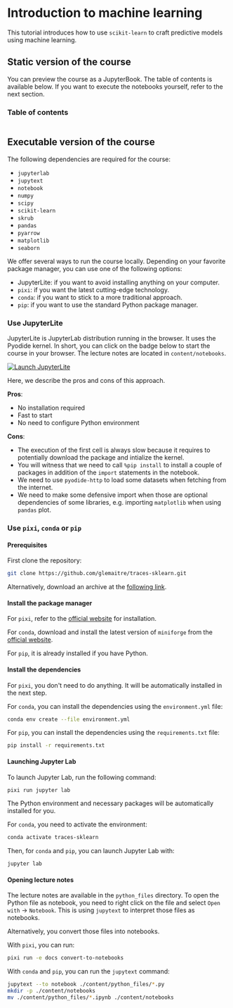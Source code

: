 # Introduction to machine learning

This tutorial introduces how to use `scikit-learn` to craft predictive models using
machine learning.

## Static version of the course

You can preview the course as a JupyterBook. The table of contents is available below.
If you want to execute the notebooks yourself, refer to the next section.

### Table of contents

```{tableofcontents}
```

## Executable version of the course

The following dependencies are required for the course:

- `jupyterlab`
- `jupytext`
- `notebook`
- `numpy`
- `scipy`
- `scikit-learn`
- `skrub`
- `pandas`
- `pyarrow`
- `matplotlib`
- `seaborn`

We offer several ways to run the course locally. Depending on your favorite package
manager, you can use one of the following options:

- JupyterLite: if you want to avoid installing anything on your computer.
- `pixi`: if you want the latest cutting-edge technology.
- `conda`: if you want to stick to a more traditional approach.
- `pip`: if you want to use the standard Python package manager.

### Use JupyterLite

JupyterLite is JupyterLab distribution running in the browser. It uses the Pyodide
kernel. In short, you can click on the badge below to start the course in your
browser. The lecture notes are located in `content/notebooks`.

[![Launch JupyterLite](/images/jupyterlite_badge.svg 'Our JupyterLite website')](https://glemaitre.github.io/traces-sklearn/jupyterlite)

Here, we describe the pros and cons of this approach.

**Pros**:

- No installation required
- Fast to start
- No need to configure Python environment

**Cons**:

- The execution of the first cell is always slow because it requires to potentially
  download the package and intialize the kernel.
- You will witness that we need to call `%pip install` to install a couple of packages
  in addition of the `import` statements in the notebook.
- We need to use `pyodide-http` to load some datasets when fetching from the internet.
- We need to make some defensive import when those are optional dependencies of
  some libraries, e.g. importing `matplotlib` when using `pandas` plot.

### Use `pixi`, `conda` or `pip`

#### Prerequisites

First clone the repository:

```bash
git clone https://github.com/glemaitre/traces-sklearn.git
```

Alternatively, download an archive at the
[following link](https://github.com/glemaitre/traces-sklearn/archive/refs/heads/main.zip).

#### Install the package manager

For `pixi`, refer to the [official website](https://pixi.sh/latest/#installation) for
installation.

For `conda`, download and install the latest version of `miniforge` from the [official
website](https://conda-forge.org/download/).

For `pip`, it is already installed if you have Python.

#### Install the dependencies

For `pixi`, you don't need to do anything. It will be automatically installed in the
next step.

For `conda`, you can install the dependencies using the `environment.yml` file:

```bash
conda env create --file environment.yml
```

For `pip`, you can install the dependencies using the `requirements.txt` file:

```bash
pip install -r requirements.txt
```

#### Launching Jupyter Lab

To launch Jupyter Lab, run the following command:

```bash
pixi run jupyter lab
```

The Python environment and necessary packages will be automatically installed for you.

For `conda`, you need to activate the environment:

```bash
conda activate traces-sklearn
```

Then, for `conda` and `pip`, you can launch Jupyter Lab with:

```bash
jupyter lab
```

#### Opening lecture notes

The lecture notes are available in the `python_files` directory. To open the Python
file as notebook, you need to right click on the file and select
`Open with` -> `Notebook`. This is using `jupytext` to interpret those files as
notebooks.

Alternatively, you convert those files into notebooks.

With `pixi`, you can run:

```bash
pixi run -e docs convert-to-notebooks
```

With `conda` and `pip`, you can run the `jupytext` command:

```bash
jupytext --to notebook ./content/python_files/*.py
mkdir -p ./content/notebooks
mv ./content/python_files/*.ipynb ./content/notebooks
```
